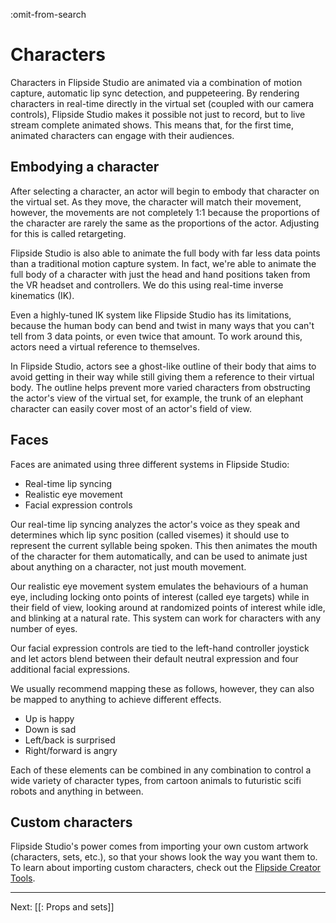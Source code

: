:omit-from-search

# Characters

Characters in Flipside Studio are animated via a combination of motion capture, automatic lip sync detection, and puppeteering. By rendering characters in real-time directly in the virtual set (coupled with our camera controls), Flipside Studio makes it possible not just to record, but to live stream complete animated shows. This means that, for the first time, animated characters can engage with their audiences.

## Embodying a character

After selecting a character, an actor will begin to embody that character on the virtual set. As they move, the character will match their movement, however, the movements are not completely 1:1 because the proportions of the character are rarely the same as the proportions of the actor. Adjusting for this is called retargeting.

Flipside Studio is also able to animate the full body with far less data points than a traditional motion capture system. In fact, we're able to animate the full body of a character with just the head and hand positions taken from the VR headset and controllers. We do this using real-time inverse kinematics (IK).

Even a highly-tuned IK system like Flipside Studio has its limitations, because the human body can bend and twist in many ways that you can't tell from 3 data points, or even twice that amount. To work around this, actors need a virtual reference to themselves.

In Flipside Studio, actors see a ghost-like outline of their body that aims to avoid getting in their way while still giving them a reference to their virtual body. The outline helps prevent more varied characters from obstructing the actor's view of the virtual set, for example, the trunk of an elephant character can easily cover most of an actor's field of view.

## Faces

Faces are animated using three different systems in Flipside Studio:

* Real-time lip syncing
* Realistic eye movement
* Facial expression controls

Our real-time lip syncing analyzes the actor's voice as they speak and determines which lip sync position (called visemes) it should use to represent the current syllable being spoken. This then animates the mouth of the character for them automatically, and can be used to animate just about anything on a character, not just mouth movement.

Our realistic eye movement system emulates the behaviours of a human eye, including locking onto points of interest (called eye targets) while in their field of view, looking around at randomized points of interest while idle, and blinking at a natural rate. This system can work for characters with any number of eyes.

Our facial expression controls are tied to the left-hand controller joystick and let actors blend between their default neutral expression and four additional facial expressions.

We usually recommend mapping these as follows, however, they can also be mapped to anything to achieve different effects.

* Up is happy
* Down is sad
* Left/back is surprised
* Right/forward is angry

Each of these elements can be combined in any combination to control a wide variety of character types, from cartoon animals to futuristic scifi robots and anything in between.

## Custom characters

Flipside Studio's power comes from importing your own custom artwork (characters, sets, etc.), so that your shows look the way you want them to. To learn about importing custom characters, check out the [Flipside Creator Tools](/docs/2020.1/creator-tools).

---

Next: [[: Props and sets]]